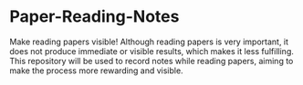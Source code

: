 # Paper-Reading-Notes
Make reading papers visible!
Although reading papers is very important, it does not produce immediate or visible results, which makes it less fulfilling. This repository will be used to record notes while reading papers, aiming to make the process more rewarding and visible.
<!--stackedit_data:
eyJoaXN0b3J5IjpbLTE2MjMwNTE5NiwxNDY4ODY1OTcwXX0=
-->
